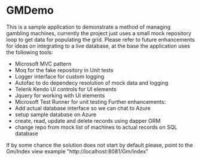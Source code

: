 # GMDemo
This is a sample application to demonstrate a method of managing gambling machines, currently the project just uses a small mock repository loop to get data for populating the grid. 
Please refer to future enhancements for ideas on integrating to a live database, at the base the application uses the following tools:
 - Microsoft MVC pattern
 - Moq for the fake repository in Unit tests
 - Logger interface for custom logging
 - Autofac to do dependecy resolution of mock data and logging
 - Telerik Kendo UI controls for UI elements
 - Jquery for working with UI elements
 - Microsoft Test Runner for unit testing
Further enhancements:
 - Add actual database interface so we can chat to Azure
 - setup sample database on Azure
 - create, read, update and delete records using dapper ORM
 - change repo from mock list of machines to actual records on SQL database
 
If by some chance the solution does not start by default please, point to the Gm/Index view
example "http://localhost:8081/Gm/Index"


